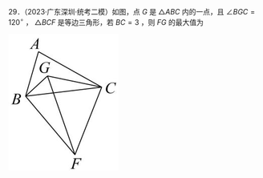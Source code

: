 29．（2023·广东深圳·统考二模）如图，点 $G$ 是 ${ \triangle A B C }$ 内的一点，且 $\angle B G C = 1 2 0 ^ { \circ }$ ， $\triangle B C F$ 是等边三角形，若 $B C = 3$ ，则 $F G$ 的最大值为

![](<../../qs_image_DB/专题2-3_八种隐圆类最值问题，圆来如此简单（解析版）/353e22b85592ca1595b48ebf04db870c0581948ef4bf2adeb39dea8425e81a92.jpg>)
